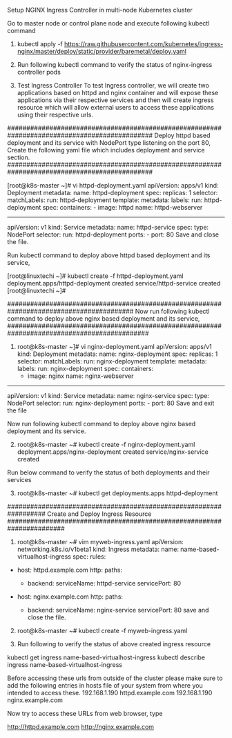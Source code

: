 Setup NGINX Ingress Controller in multi-node Kubernetes cluster

 Go to master node or control plane node and execute following kubectl command


1. kubectl apply -f https://raw.githubusercontent.com/kubernetes/ingress-nginx/master/deploy/static/provider/baremetal/deploy.yaml

2. Run following kubectl command to verify the status of nginx-ingress controller pods

3. Test Ingress Controller
To test Ingress controller, we will create two applications based on httpd and nginx container and 
will expose these applications via their respective services and then will create ingress resource 
which will allow external users to access these applications using their respective urls.

##############################################################################################
Deploy httpd based deployment and its service with NodePort type listening on the port 80, 
Create the following yaml file which includes deployment and service section.
##############################################################################################

[root@k8s-master ~]# vi httpd-deployment.yaml
apiVersion: apps/v1
kind: Deployment
metadata:
  name: httpd-deployment
spec:
  replicas: 1
  selector:
    matchLabels:
      run: httpd-deployment
  template:
    metadata:
      labels:
        run: httpd-deployment
    spec:
      containers:
      - image: httpd
        name: httpd-webserver

---
apiVersion: v1
kind: Service
metadata:
  name: httpd-service
spec:
  type: NodePort
  selector:
    run: httpd-deployment
  ports:
    - port: 80
Save and close the file.

Run kubectl command to deploy above httpd based deployment and its service,

[root@linuxtechi ~]# kubectl create -f httpd-deployment.yaml
deployment.apps/httpd-deployment created
service/httpd-service created
[root@linuxtechi ~]#


#########################################################################################
Now run following kubectl command to deploy above nginx based deployment and its service,
#############################################################################################


1. root@k8s-master ~]# vi nginx-deployment.yaml
apiVersion: apps/v1
kind: Deployment
metadata:
  name: nginx-deployment
spec:
  replicas: 1
  selector:
    matchLabels:
      run: nginx-deployment
  template:
    metadata:
      labels:
        run: nginx-deployment
    spec:
      containers:
      - image: nginx
        name: nginx-webserver

---
apiVersion: v1
kind: Service
metadata:
  name: nginx-service
spec:
  type: NodePort
  selector:
    run: nginx-deployment
  ports:
    - port: 80
Save and exit the file

Now run following kubectl command to deploy above nginx based deployment and its service.

2. root@k8s-master ~# kubectl create -f nginx-deployment.yaml
deployment.apps/nginx-deployment created
service/nginx-service created


Run below command to verify the status of both deployments and their services

3. root@k8s-master ~# kubectl get deployments.apps httpd-deployment

##################################################################
Create and Deploy Ingress Resource
#######################################################################

1. root@k8s-master ~# vim myweb-ingress.yaml
apiVersion: networking.k8s.io/v1beta1
kind: Ingress
metadata:
  name: name-based-virtualhost-ingress
spec:
  rules:
  - host: httpd.example.com
    http:
      paths:
      - backend:
          serviceName: httpd-service
          servicePort: 80

  - host: nginx.example.com
    http:
      paths:
      - backend:
          serviceName: nginx-service
          servicePort: 80
save and close the file.


2. root@k8s-master ~# kubectl create -f myweb-ingress.yaml

3. Run following to verify the status of above created ingress resource

kubectl get ingress name-based-virtualhost-ingress
kubectl describe ingress name-based-virtualhost-ingress


Before accessing these urls from outside of the cluster 
please make sure to add the following entries in hosts file of your system from where you intended to access these.
192.168.1.190                httpd.example.com
192.168.1.190                nginx.example.com

Now try to access these URLs from web browser, type

http://httpd.example.com
http://nginx.example.com
